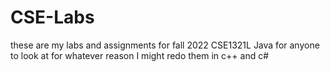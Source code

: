 # CSE-Labs

these are my labs and assignments for fall 2022 CSE1321L Java for anyone to look at for whatever reason
I might redo them in c++ and c#

